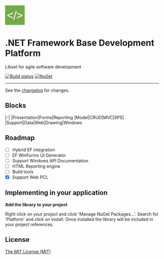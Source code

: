 ![logo](https://raw.githubusercontent.com/ennerperez/platform/master/.editoricon.png)

# .NET Framework Base Development Platform
Libset for agile software development

[![Build status](https://ci.appveyor.com/api/projects/status/947d3r6vguorvwnt?svg=true)](https://ci.appveyor.com/project/ennerperez/platform)
[![NuGet](http://img.shields.io/nuget/v/Platform.Support.Core.svg)](https://www.nuget.org/packages/Platform.Support.Core/)

---------------------------------------

See the [changelog](CHANGELOG.md) for changes.

## Blocks

|-|
|Presentation|Forms|Reporting
|Model|CRUD|MVC|SPS|
|Support|Data|Web|Drawing|Windows

## Roadmap
- [ ] Hybrid EF integration
- [ ] EF WinForms UI Generator
- [ ] Support Windows API Documentation
- [ ] HTML Reporting engine
- [ ] Build tools
- [x] Support Web PCL

## Implementing in your application

**Add the library to your project**

Right click on your project and click 'Manage NuGet Packages...'. Search for 'Platform' and click on install. Once installed the library will be included in your project references.

## License
[The MIT License (MIT)](LICENSE)